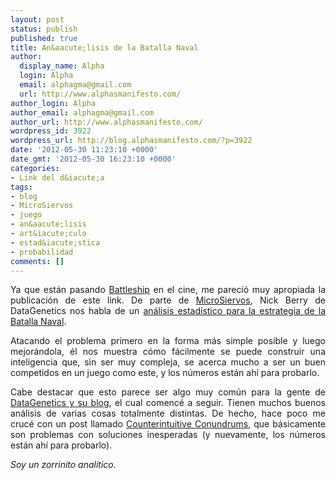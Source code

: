 ```yaml
---
layout: post
status: publish
published: true
title: An&aacute;lisis de la Batalla Naval
author:
  display_name: Alpha
  login: Alpha
  email: alphagma@gmail.com
  url: http://www.alphasmanifesto.com/
author_login: Alpha
author_email: alphagma@gmail.com
author_url: http://www.alphasmanifesto.com/
wordpress_id: 3922
wordpress_url: http://blog.alphasmanifesto.com/?p=3922
date: '2012-05-30 11:23:10 +0000'
date_gmt: '2012-05-30 16:23:10 +0000'
categories:
- Link del d&iacute;a
tags:
- blog
- MicroSiervos
- juego
- an&aacute;lisis
- art&iacute;culo
- estad&iacute;stica
- probabilidad
comments: []
---
```

<p style="text-align: justify;">Ya que est&aacute;n pasando <a href="http://www.imdb.com/title/tt1440129/">Battleship</a> en el cine, me pareci&oacute; muy apropiada la publicaci&oacute;n de este link. De parte de <a href="http://juegos.microsiervos.com/clasicos/batalla-naval-analisis.html">MicroSiervos</a>, Nick Berry de DataGenetics nos habla de un <a href="http://www.datagenetics.com/blog/december32011/index.html">an&aacute;lisis estad&iacute;stico para la estrategia de la Batalla Naval</a>.</p>
<p style="text-align: justify;">Atacando el problema primero en la forma m&aacute;s simple posible y luego mejor&aacute;ndola, &eacute;l nos muestra c&oacute;mo f&aacute;cilmente se puede construir una inteligencia que, sin ser muy compleja, se acerca mucho a ser un buen competidos en un juego como este, y los n&uacute;meros est&aacute;n ah&iacute; para probarlo.</p>
<p style="text-align: justify;">Cabe destacar que esto parece ser algo muy com&uacute;n para la gente de <a href="http://www.datagenetics.com/blog.html">DataGenetics y su blog</a>, el cual comenc&eacute; a seguir. Tienen muchos buenos an&aacute;lisis de varias cosas totalmente distintas. De hecho, hace poco me cruc&eacute; con un post llamado <a href="http://www.datagenetics.com/blog/may12012/index.html">Counterintuitive Conundrums</a>, que b&aacute;sicamente son problemas con soluciones inesperadas (y nuevamente, los n&uacute;meros est&aacute;n ah&iacute; para probarlo).</p>
<p style="text-align: justify;"><em>Soy un zorrinito anal&iacute;tico.</em></p>

